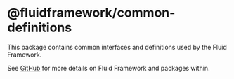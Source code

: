 # @fluidframework/common-definitions

This package contains common interfaces and definitions used by the Fluid Framework.

See [GitHub](https://github.com/microsoft/FluidFramework) for more details on Fluid Framework and packages within.
